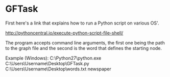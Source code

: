 # GFTask

First here's a link that explains how to run a Python script on various OS'.

http://pythoncentral.io/execute-python-script-file-shell/

The program accepts command line arguments, the first one being the path to the graph file and the second is the word that defines the starting node.

Example (Windows): C:\Python27\python.exe C:\Users\Username\Desktop\GFTask.py C:\Users\Username\Desktop\words.txt newspaper
